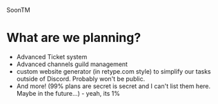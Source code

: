 SoonTM

# What are we planning?

- Advanced Ticket system
- Advanced channels guild management
- custom website generator (in retype.com style) to simplify our tasks outside of Discord. Probably won't be public.
- And more! (99% plans are secret is secret and I can't list them here. Maybe in the future...) - yeah, its 1%
